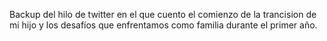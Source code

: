 Backup del hilo de twitter en el que cuento el comienzo de la trancision de mi hijo y los desafíos que enfrentamos como familia durante el primer año.
